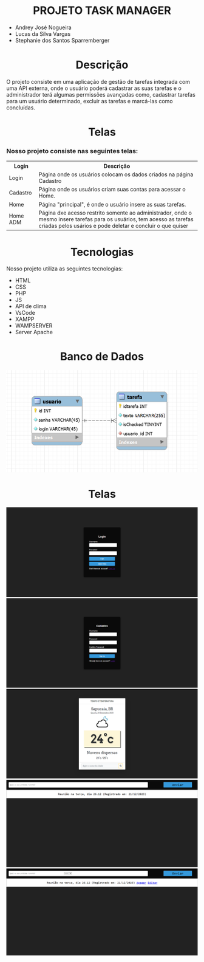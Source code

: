 <h1 align="center">PROJETO TASK MANAGER</h1>
<ul>
  <li>Andrey José Nogueira</li>
  <li>Lucas da Silva Vargas</li>
  <li>Stephanie dos Santos Sparremberger</li>
</ul>

<h1 align="center">Descrição</h1>

<P>O projeto consiste em uma aplicação de gestão de tarefas integrada com uma API externa, onde o usuário poderá cadastrar as suas tarefas e o administrador terá algumas permissões avançadas como, cadastrar tarefas para um usuário determinado, excluir as tarefas e marcá-las como concluídas.</P>

<h1 align="center">Telas</h1>
<h3> Nosso projeto consiste nas seguintes telas: </h3>

<table>
    <tr>
      <th>Login</th></th>
      <th>Descrição</th>
    </tr>
    <tr>
      <td>Login</td>
      <td>Página onde os usuários colocam os dados criados na página Cadastro</td>
    </tr>
  <tr>
      <td>Cadastro</td>
      <td>Página onde os usuários criam suas contas para acessar o Home.</td>
    </tr>
  <tr>
      <td>Home</td>
      <td>Página "principal", é onde o usuário insere as suas tarefas.</td>
    </tr>
  <tr>
      <td>Home ADM</td>
      <td>Página dxe acesso restrito somente ao administrador, onde o mesmo insere tarefas para os usuários, tem acesso as tarefas criadas pelos usários e pode deletar e concluir o que quiser</td>
    </tr>
</table>
<h1 align="center">Tecnologias</h1>
<p>Nosso projeto utiliza as seguintes tecnologias:</p>

<ul>
  <li>HTML</li>
  <li>CSS</li>
  <li>PHP</li>
  <li>JS</li>
  <li>API de clima</li>
  <li>VsCode</li>
  <li>XAMPP</li>
  <li>WAMPSERVER</li>
  <li>Server Apache</li>
</ul>

<h1 align="center">Banco de Dados</h1>
  <img src="BD.png" align="center">
  
<h1 align="center">Telas</h1>

<img src="TELAS/Tela_1.png">
<img src="TELAS/Tela_2.png">
<img src="TELAS/Tela_3.png">
<img src="TELAS/Tela_4.png">
<img src="TELAS/Tela_5.png">
